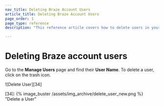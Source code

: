```yaml
---
nav_title: Deleting Braze Account Users
article_title: Deleting Braze Account Users
page_order: 1
page_type: reference
description: "This reference article covers how to delete users in your company account."

---
```


# Deleting Braze account users

 Go to the **Manage Users** page and find their **User Name**. To delete a user, click on the trash icon.

![Delete User][34]

[34]: {% image_buster /assets/img_archive/delete_user_new.png %} "Delete a User"
